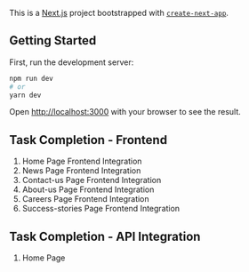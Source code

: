 This is a [Next.js](https://nextjs.org/) project bootstrapped with [`create-next-app`](https://github.com/zeit/next.js/tree/canary/packages/create-next-app).

## Getting Started

First, run the development server:

```bash
npm run dev
# or
yarn dev
```

Open [http://localhost:3000](http://localhost:3000) with your browser to see the result.

## Task Completion - Frontend

1. Home Page Frontend Integration
2. News Page Frontend Integration
3. Contact-us Page Frontend Integration
4. About-us Page Frontend Integration
5. Careers Page Frontend Integration
6. Success-stories Page Frontend Integration


## Task Completion - API Integration

1. Home Page
